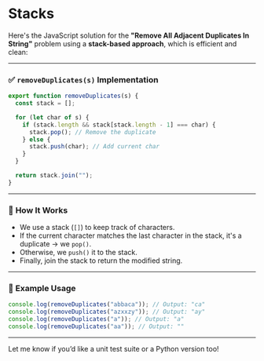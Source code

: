 # Stacks

Here's the JavaScript solution for the **"Remove All Adjacent Duplicates In String"** problem using a **stack-based approach**, which is efficient and clean:

---

### ✅ **`removeDuplicates(s)` Implementation**

```javascript
export function removeDuplicates(s) {
  const stack = [];

  for (let char of s) {
    if (stack.length && stack[stack.length - 1] === char) {
      stack.pop(); // Remove the duplicate
    } else {
      stack.push(char); // Add current char
    }
  }

  return stack.join("");
}
```

---

### 📘 **How It Works**

- We use a stack (`[]`) to keep track of characters.
- If the current character matches the last character in the stack, it's a duplicate → we `pop()`.
- Otherwise, we `push()` it to the stack.
- Finally, join the stack to return the modified string.

---

### 🧪 Example Usage

```javascript
console.log(removeDuplicates("abbaca")); // Output: "ca"
console.log(removeDuplicates("azxxzy")); // Output: "ay"
console.log(removeDuplicates("a")); // Output: "a"
console.log(removeDuplicates("aa")); // Output: ""
```

---

Let me know if you’d like a unit test suite or a Python version too!
